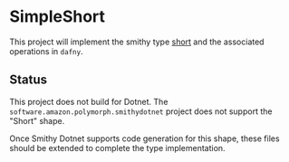 # SimpleShort

This project will implement the smithy type [short](https://smithy.io/2.0/spec/simple-types.html#short) and the associated operations in `dafny`.

## Status

This project does not build for Dotnet. The `software.amazon.polymorph.smithydotnet` project does not support the "Short" shape.

Once Smithy Dotnet supports code generation for this shape, these files should be extended to complete the type implementation.
